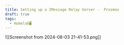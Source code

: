 ```yaml
---
title: Setting up a IMessage Relay Server -  Proxmox
draft: true
tags:
  - Homelab🖥️
---
```

![[Screenshot from 2024-08-03 21-41-53.png]]